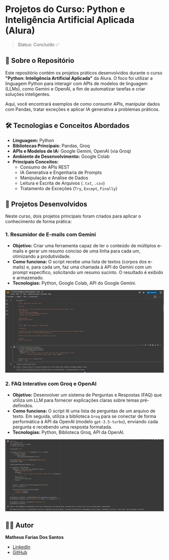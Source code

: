 # Projetos do Curso: Python e Inteligência Artificial Aplicada (Alura)

> Status: Concluído ✅

## 📖 Sobre o Repositório

Este repositório contém os projetos práticos desenvolvidos durante o curso **"Python: Inteligência Artificial Aplicada"** da Alura. O foco foi utilizar a linguagem Python para interagir com APIs de modelos de linguagem (LLMs), como Gemini e OpenAI, a fim de automatizar tarefas e criar soluções inteligentes.

Aqui, você encontrará exemplos de como consumir APIs, manipular dados com Pandas, tratar exceções e aplicar IA generativa a problemas práticos.

## 🛠️ Tecnologias e Conceitos Abordados

- **Linguagem:** Python
- **Bibliotecas Principais:** Pandas, Groq
- **APIs e Modelos de IA:** Google Gemini, OpenAI (via Groq)
- **Ambiente de Desenvolvimento:** Google Colab
- **Principais Conceitos:**
  - Consumo de APIs REST
  - IA Generativa e Engenharia de Prompts
  - Manipulação e Análise de Dados
  - Leitura e Escrita de Arquivos (`.txt`, `.csv`)
  - Tratamento de Exceções (`Try`, `Except`, `Finally`)

## 🚀 Projetos Desenvolvidos

Neste curso, dois projetos principais foram criados para aplicar o conhecimento de forma prática:

### 1. Resumidor de E-mails com Gemini

- **Objetivo:** Criar uma ferramenta capaz de ler o conteúdo de múltiplos e-mails e gerar um resumo conciso de uma linha para cada um, otimizando a produtividade.
- **Como funciona:** O script recebe uma lista de textos (corpos dos e-mails) e, para cada um, faz uma chamada à API do Gemini com um prompt específico, solicitando um resumo sucinto. O resultado é exibido e armazenado.
- **Tecnologias:** Python, Google Colab, API do Google Gemini.

![Resumidor de E-mails com Gemini](email.png)

### 2. FAQ Interativo com Groq e OpenAI

- **Objetivo:** Desenvolver um sistema de Perguntas e Respostas (FAQ) que utiliza um LLM para fornecer explicações claras sobre temas pré-definidos.
- **Como funciona:** O script lê uma lista de perguntas de um arquivo de texto. Em seguida, utiliza a biblioteca `Groq` para se conectar de forma performática à API da OpenAI (modelo `gpt-3.5-turbo`), enviando cada pergunta e recebendo uma resposta formatada.
- **Tecnologias:** Python, Biblioteca Groq, API da OpenAI.

![FAQ com Groq](GROQ.png)


## 👨‍💻 Autor

**Matheus Farias Dos Santos**

- [LinkedIn](https://www.linkedin.com/in/matheus-farias-0822b5269/)
- [GitHub](https://github.com/MatheusFarias15)